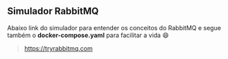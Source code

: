 ## Simulador RabbitMQ 

Abaixo link do simulador para entender os conceitos do RabbitMQ e segue também o __docker-compose.yaml__
para facilitar a vida :smile:

> https://tryrabbitmq.com